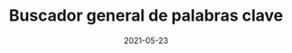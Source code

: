 ---
layout: search
title: "Buscador general de palabras clave"
permalink: /buscador/
date: 2021-05-23
---
